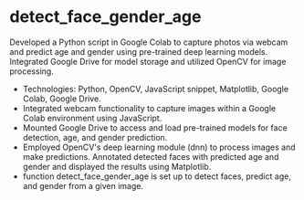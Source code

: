 # detect_face_gender_age

Developed a Python script in Google Colab to capture photos via webcam and predict age and gender using pre-trained deep learning models. Integrated Google Drive for model storage and utilized OpenCV for image processing.
<ul>
  <li>Technologies: Python, OpenCV, JavaScript snippet, Matplotlib, Google Colab, Google Drive.</li>
  <li>Integrated webcam functionality to capture images within a Google Colab environment using JavaScript.</li>
  <li>Mounted Google Drive to access and load pre-trained models for face detection, age, and gender prediction.</li>
  <li>Employed OpenCV's deep learning module (dnn) to process images and make predictions. Annotated detected faces with predicted age and gender and displayed the results using 
      Matplotlib.</li>
  <li>function detect_face_gender_age is set up to detect faces, predict age, and gender from a given image.</li>
</ul>





